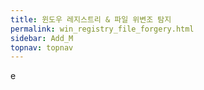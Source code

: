 ```yaml
---
title: 윈도우 레지스트리 & 파일 위변조 탐지
permalink: win_registry_file_forgery.html
sidebar: Add_M
topnav: topnav
---
```


e